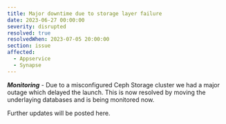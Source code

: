 ```yaml
---
title: Major downtime due to storage layer failure
date: 2023-06-27 00:00:00
severity: disrupted
resolved: true
resolvedWhen: 2023-07-05 20:00:00
section: issue
affected:
  - Appservice
  - Synapse
---
```


***Monitoring*** - Due to a misconfigured Ceph Storage cluster we had a major outage which delayed the launch.
This is now resolved by moving the underlaying databases and is being monitored now.

Further updates will be posted here.

